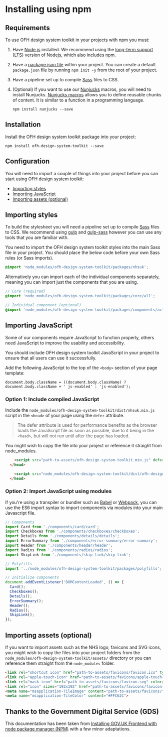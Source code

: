 # Installing using npm

## Requirements

To use OFH design system toolkit in your projects with npm you must:

1. Have [Node.js](https://nodejs.org/en/) installed. We recommend using the [long-term support (LTS)](https://nodejs.org/en/download/) version of Nodejs, which also includes [npm](https://www.npmjs.com/).

2. Have a [package.json file](https://docs.npmjs.com/files/package.json) within your project. You can create a default `package.json` file by running `npm init -y` from the root of your project.

3. Have a pipeline set up to compile [Sass](https://sass-lang.com/) files to CSS.

4. (Optional) If you want to use our [Nunjucks](https://mozilla.github.io/nunjucks/) macros, you will need to install Nunjucks. [Nunjucks macros](https://mozilla.github.io/nunjucks/templating.html#macro) allows you to define reusable chunks of content. It is similar to a function in a programming language.

    ```
    npm install nunjucks --save
    ````

## Installation

Install the OFH design system toolkit package into your project:

```
npm install ofh-design-system-toolkit --save
```

## Configuration

You will need to import a couple of things into your project before you can start using OFH design system toolkit:

- [Importing styles](#importing-styles)
- [Importing JavaScript](#importing-javascript)
- [Importing assets (optional)](#importing-assets-optional)

## Importing styles

To build the stylesheet you will need a pipeline set up to compile [Sass](https://sass-lang.com/) files to CSS. We recommend using [gulp](https://gulpjs.com/) and [gulp-sass](https://www.npmjs.com/package/gulp-sass) however you can use any tools that you are familiar with.

You need to import the OFH design system toolkit styles into the main Sass file in your project. You should place the below code before your own Sass rules (or Sass imports).

```SCSS
@import 'node_modules/ofh-design-system-toolkit/packages/nhsuk';
```

Alternatively you can import each of the individual components separately, meaning you can import just the components that you are using.

```SCSS
// Core (required)
@import 'node_modules/ofh-design-system-toolkit/packages/core/all';

// Individual component (optional)
@import 'node_modules/ofh-design-system-toolkit/packages/components/action-link/action-link';
```

## Importing JavaScript

Some of our components require JavaScript to function properly, others need JavaScript to improve the usability and accessibility.

You should include OFH design system toolkit JavaScript in your project to ensure that all users can use it successfully.

Add the following JavaScript to the top of the `<body>` section of your page template:

```
document.body.className = ((document.body.className) ? document.body.className + ' js-enabled' : 'js-enabled');
```

### Option 1: Include compiled JavaScript

Include the `node_modules/ofh-design-system-toolkit/dist/nhsuk.min.js` script in the `<head>` of your page using the `defer` attribute.

> The defer attribute is used for performance benefits as the browser loads the JavaScript file as soon as possible, due to it being in the `<head>`, but will not run until after the page has loaded.

You might wish to copy the file into your project or reference it straight from node_modules.

```html
    <script src="path-to-assets/ofh-design-system-toolkit.min.js" defer></script>
  </head>
```

```html
    <script src="node_modules/ofh-design-system-toolkit/dist/ofh-design-system-toolkit.min.js" defer></script>
  </head>
```

### Option 2: Import JavaScript using modules

If you're using a transpiler or bundler such as [Babel](https://babeljs.io/) or [Webpack](https://webpack.js.org/), you can use the ES6 import syntax to import components via modules into your main Javascript file.

```javascript
// Components
import Card from './components/card/card';
import Checkboxes from './components/checkboxes/checkboxes';
import Details from './components/details/details';
import ErrorSummary from './components/error-summary/error-summary';
import Header from './components/header/header';
import Radios from './components/radios/radios';
import SkipLink from './components/skip-link/skip-link';

// Polyfills
import '../node_modules/ofh-design-system-toolkit/packages/polyfills';

// Initialize components
document.addEventListener('DOMContentLoaded', () => {
  Card();
  Checkboxes();
  Details();
  ErrorSummary();
  Header();
  Radios();
  SkipLink();
});
```

## Importing assets (optional)

If you want to import assets such as the NHS logo, favicons and SVG icons, you might wish to copy the files into your project folders from the `node_modules/ofh-design-system-toolkit/assets/` directory or you can reference them straight from the `node_modules` folder.

```html
<link rel="shortcut icon" href="path-to-assets/favicons/favicon.ico" type="image/x-icon">
<link rel="apple-touch-icon" href="path-to-assets/favicons/apple-touch-icon-180x180.png">
<link rel="mask-icon" href="path-to-assets/favicons/favicon.svg" color="#FFC62C">
<link rel="icon" sizes="192x192" href="path-to-assets/favicons/favicon-192x192.png">
<meta name="msapplication-TileImage" content="path-to-assets/favicons/favicon-270x270.png">
<meta name="msapplication-TileColor" content="#FFC62C">
```

## Thanks to the Government Digital Service (GDS)

This documentation has been taken from [Installing GOV.UK Frontend with node package manager (NPM)](https://github.com/alphagov/govuk-frontend/blob/master/docs/installation/installing-with-npm.md) with a few minor adaptations.
